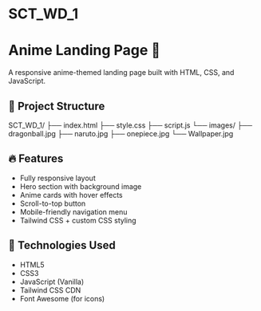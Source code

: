 # SCT_WD_1

# Anime Landing Page 🎌

A responsive anime-themed landing page built with HTML, CSS, and JavaScript.

## 📁 Project Structure

SCT_WD_1/
├── index.html
├── style.css
├── script.js
└── images/
├── dragonball.jpg
├── naruto.jpg
├── onepiece.jpg
└── Wallpaper.jpg

## 🔥 Features

- Fully responsive layout
- Hero section with background image
- Anime cards with hover effects
- Scroll-to-top button
- Mobile-friendly navigation menu
- Tailwind CSS + custom CSS styling

## 🚀 Technologies Used

- HTML5
- CSS3
- JavaScript (Vanilla)
- Tailwind CSS CDN
- Font Awesome (for icons)
